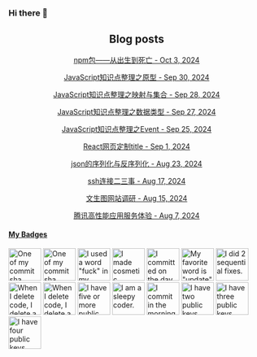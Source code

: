 ### Hi there 👋

<h2 align="center">Blog posts</h2>
<!-- BLOG-POST-LIST:START --><p align="center"><a href= https://ds63.eu.org/2024/npm_from_born_to_death/ > npm包——从出生到死亡 - Oct 3, 2024 </a></p><p align="center"><a href= https://ds63.eu.org/2024/javascript_points_of_protype/ > JavaScript知识点整理之原型 - Sep 30, 2024 </a></p><p align="center"><a href= https://ds63.eu.org/2024/javascript_points_of_map_and_set/ > JavaScript知识点整理之映射与集合 - Sep 28, 2024 </a></p><p align="center"><a href= https://ds63.eu.org/2024/javascript_points_of_data_type/ > JavaScript知识点整理之数据类型 - Sep 27, 2024 </a></p><p align="center"><a href= https://ds63.eu.org/2024/javascript_points_of_event/ > JavaScript知识点整理之Event - Sep 25, 2024 </a></p><p align="center"><a href= https://ds63.eu.org/2024/add-specific-title-to-react-web-app/ > React网页定制title - Sep 1, 2024 </a></p><p align="center"><a href= https://ds63.eu.org/2024/serialization_and_deserialization/ > json的序列化与反序列化 - Aug 23, 2024 </a></p><p align="center"><a href= https://ds63.eu.org/2024/things_about_ssh/ > ssh连接二三事 - Aug 17, 2024 </a></p><p align="center"><a href= https://ds63.eu.org/2024/survey-of-ai-image-generation-website/ > 文生图网站调研 - Aug 15, 2024 </a></p><p align="center"><a href= https://ds63.eu.org/2024/the-use-experience-of-tencent-hai/ > 腾讯高性能应用服务体验 - Aug 7, 2024 </a></p><!-- BLOG-POST-LIST:END -->

<!-- my-badges start -->
<h4><a href="https://github.com/my-badges/my-badges">My Badges</a></h4>

<a href="my-badges/a-commit.md"><img src="https://my-badges.github.io/my-badges/a-commit.png" alt="One of my commit sha starts with &quot;a&quot;." title="One of my commit sha starts with &quot;a&quot;." width="64"></a>
<a href="my-badges/ab-commit.md"><img src="https://my-badges.github.io/my-badges/ab-commit.png" alt="One of my commit sha starts with &quot;ab&quot;." title="One of my commit sha starts with &quot;ab&quot;." width="64"></a>
<a href="my-badges/bad-words.md"><img src="https://my-badges.github.io/my-badges/bad-words.png" alt="I used a word &quot;fuck&quot; in my commit message." title="I used a word &quot;fuck&quot; in my commit message." width="64"></a>
<a href="my-badges/cosmetic-commit.md"><img src="https://my-badges.github.io/my-badges/cosmetic-commit.png" alt="I made cosmetic commit." title="I made cosmetic commit." width="64"></a>
<a href="my-badges/delorean.md"><img src="https://my-badges.github.io/my-badges/delorean.png" alt="I committed on the day Doctor Emmett Brown invented the flux capacitor!" title="I committed on the day Doctor Emmett Brown invented the flux capacitor!" width="64"></a>
<a href="my-badges/favorite-word.md"><img src="https://my-badges.github.io/my-badges/favorite-word.png" alt="My favorite word is &quot;update&quot;." title="My favorite word is &quot;update&quot;." width="64"></a>
<a href="my-badges/fix-2.md"><img src="https://my-badges.github.io/my-badges/fix-2.png" alt="I did 2 sequential fixes." title="I did 2 sequential fixes." width="64"></a>
<a href="my-badges/mass-delete-commit.md"><img src="https://my-badges.github.io/my-badges/mass-delete-commit.png" alt="When I delete code, I delete a lot." title="When I delete code, I delete a lot." width="64"></a>
<a href="my-badges/mass-delete-commit-10k.md"><img src="https://my-badges.github.io/my-badges/mass-delete-commit-10k.png" alt="When I delete code, I delete a lot." title="When I delete code, I delete a lot." width="64"></a>
<a href="my-badges/public-keys-5.md"><img src="https://my-badges.github.io/my-badges/public-keys-5.png" alt="I have five or more public keys" title="I have five or more public keys" width="64"></a>
<a href="my-badges/sleepy-coder.md"><img src="https://my-badges.github.io/my-badges/sleepy-coder.png" alt="I am a sleepy coder." title="I am a sleepy coder." width="64"></a>
<a href="my-badges/morning-commits.md"><img src="https://my-badges.github.io/my-badges/morning-commits.png" alt="I commit in the morning." title="I commit in the morning." width="64"></a>
<a href="my-badges/public-keys-2.md"><img src="https://my-badges.github.io/my-badges/public-keys-2.png" alt="I have two public keys" title="I have two public keys" width="64"></a>
<a href="my-badges/public-keys-3.md"><img src="https://my-badges.github.io/my-badges/public-keys-3.png" alt="I have three public keys" title="I have three public keys" width="64"></a>
<a href="my-badges/public-keys-4.md"><img src="https://my-badges.github.io/my-badges/public-keys-4.png" alt="I have four public keys" title="I have four public keys" width="64"></a>
<!-- my-badges end -->

